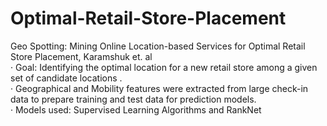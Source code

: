 # Optimal-Retail-Store-Placement
Geo Spotting: Mining Online Location-based Services for Optimal Retail Store Placement, Karamshuk et. al</br>
· Goal: Identifying the optimal location for a new retail store among a given set of candidate locations .</br>
· Geographical and Mobility features were extracted from large check-in data to prepare training and
test data for prediction models.</br>
· Models used: Supervised Learning Algorithms and RankNet
